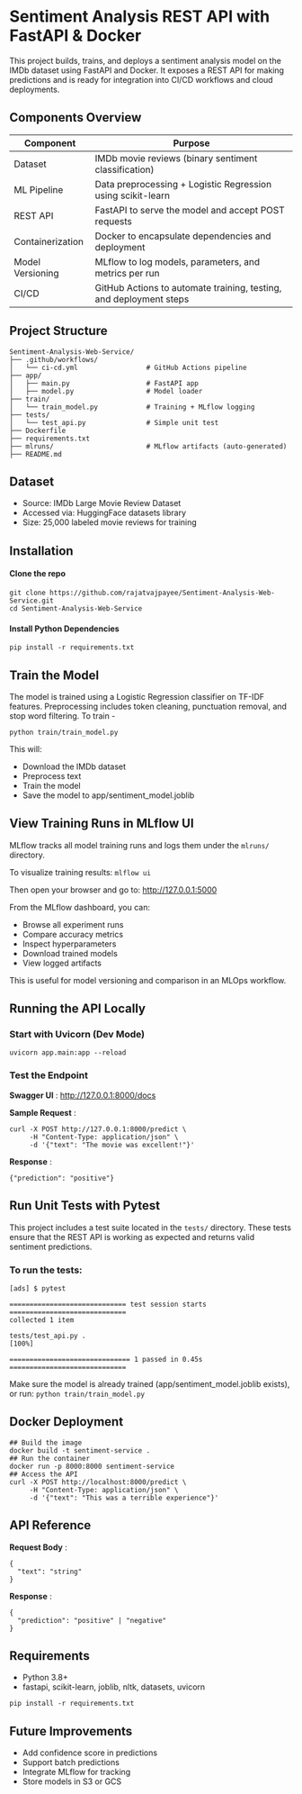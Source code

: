 # Sentiment Analysis REST API with FastAPI & Docker

This project builds, trains, and deploys a sentiment analysis model on the IMDb dataset using FastAPI and Docker. It exposes a REST API for making predictions and is ready for integration into CI/CD workflows and cloud deployments.

## Components Overview

| Component        |  Purpose                                                             |
|------------------|----------------------------------------------------------------------|
| Dataset	         |  IMDb movie reviews (binary sentiment classification)                | 
| ML Pipeline	     |  Data preprocessing + Logistic Regression using scikit-learn         |       
| REST API	       |  FastAPI to serve the model and accept POST requests                 |
| Containerization |  Docker to encapsulate dependencies and deployment                   |         
| Model Versioning |  MLflow to log models, parameters, and metrics per run               | 
| CI/CD	           |  GitHub Actions to automate training, testing, and deployment steps  |               

## Project Structure 
```
Sentiment-Analysis-Web-Service/
├── .github/workflows/
│   └── ci-cd.yml                 # GitHub Actions pipeline
├── app/
│   ├── main.py                   # FastAPI app
│   ├── model.py                  # Model loader
├── train/
│   └── train_model.py            # Training + MLflow logging
├── tests/
│   └── test_api.py               # Simple unit test
├── Dockerfile
├── requirements.txt
├── mlruns/                       # MLflow artifacts (auto-generated)
├── README.md
```

## Dataset
- Source: IMDb Large Movie Review Dataset
- Accessed via: HuggingFace datasets library
- Size: 25,000 labeled movie reviews for training

## Installation 
#### Clone the repo 
```
git clone https://github.com/rajatvajpayee/Sentiment-Analysis-Web-Service.git
cd Sentiment-Analysis-Web-Service
```

#### Install Python Dependencies 
```
pip install -r requirements.txt
```

## Train the Model 
The model is trained using a Logistic Regression classifier on TF-IDF features. Preprocessing includes token cleaning, punctuation removal, and stop word filtering.
To train - 
```
python train/train_model.py
```

This will:
- Download the IMDb dataset
- Preprocess text
- Train the model
- Save the model to app/sentiment_model.joblib

## View Training Runs in MLflow UI
MLflow tracks all model training runs and logs them under the `mlruns/` directory.

To visualize training results: `mlflow ui`

Then open your browser and go to: http://127.0.0.1:5000

From the MLflow dashboard, you can:
- Browse all experiment runs
- Compare accuracy metrics
- Inspect hyperparameters
- Download trained models
- View logged artifacts

This is useful for model versioning and comparison in an MLOps workflow.

## Running the API Locally

### Start with Uvicorn (Dev Mode)
```
uvicorn app.main:app --reload
```

### Test the Endpoint
**Swagger UI** : http://127.0.0.1:8000/docs

**Sample Request** :  
```
curl -X POST http://127.0.0.1:8000/predict \
     -H "Content-Type: application/json" \
     -d '{"text": "The movie was excellent!"}'
```

**Response** : 
```
{"prediction": "positive"}
```
##  Run Unit Tests with Pytest
This project includes a test suite located in the `tests/` directory. These tests ensure that the REST API is working as expected and returns valid sentiment predictions.

###  To run the tests:
```
[ads] $ pytest

============================= test session starts =============================
collected 1 item

tests/test_api.py .                                                   [100%]

============================== 1 passed in 0.45s =============================
```

Make sure the model is already trained (app/sentiment_model.joblib exists), or run: `python train/train_model.py`

## Docker Deployment
```
## Build the image
docker build -t sentiment-service . 
## Run the container
docker run -p 8000:8000 sentiment-service
## Access the API 
curl -X POST http://localhost:8000/predict \
     -H "Content-Type: application/json" \
     -d '{"text": "This was a terrible experience"}'
```

## API Reference

**Request Body** :
```
{
  "text": "string"
}
```

**Response** :
```
{
  "prediction": "positive" | "negative"
}
```

## Requirements
- Python 3.8+
- fastapi, scikit-learn, joblib, nltk, datasets, uvicorn

```
pip install -r requirements.txt
```

## Future Improvements 
- Add confidence score in predictions
- Support batch predictions
- Integrate MLflow for tracking
- Store models in S3 or GCS
